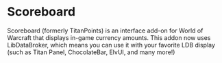 Scoreboard
===========

Scoreboard (formerly TitanPoints) is an interface add-on for World of Warcraft that displays in-game currency amounts. This addon now uses LibDataBroker, which means you can use it with your favorite LDB display (such as Titan Panel, ChocolateBar, ElvUI, and many more!)
